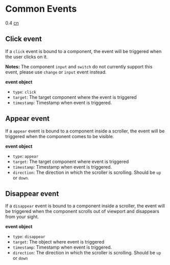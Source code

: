 # Common Events
<span class="weex-version">0.4</span>
<a href="https://github.com/weexteam/article/issues/33"  class="weex-translate">cn</a>

## Click event

If a `click` event is bound to a component, the event will be triggered when the user clicks on it.

**Notes:** The component `input` and `switch` do not currently support this event, please use `change` or `input` event instead.

**event object**

* `type`: `click`
* `target`: The target component where the event is triggered
* `timestamp`: Timestamp when event is triggered.

## Appear event

If a `appear` event is bound to a component inside a scroller, the event will be triggered when the component comes to be visible.

**event object**

* `type`: `appear`
* `target`: The target component where event is triggered
* `timestamp`: Timestamp when event is triggered.
* `direction`: The direction in which the scroller is scrolling. Should be `up` or `down`.

## Disappear event

If a `disappear` event is bound to a component inside a scroller, the event will be triggered when the component scrolls out of viewport and disappears from your sight.

**event object**

* `type`: `disappear`
* `target`: The object where event is triggered
* `timestamp`: Timestamp when event is triggered.
* `direction`: The direction in which the scroller is scrolling. Should be `up` or `down`


